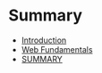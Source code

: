 # Summary

* [Introduction](README.md)
* [Web Fundamentals](web-fundamentals.md)
* [SUMMARY](summary.md)

